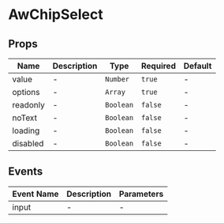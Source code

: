 # AwChipSelect

## Props

<!-- @vuese:AwChipSelect:props:start -->
|Name|Description|Type|Required|Default|
|---|---|---|---|---|
|value|-|`Number`|`true`|-|
|options|-|`Array`|`true`|-|
|readonly|-|`Boolean`|`false`|-|
|noText|-|`Boolean`|`false`|-|
|loading|-|`Boolean`|`false`|-|
|disabled|-|`Boolean`|`false`|-|

<!-- @vuese:AwChipSelect:props:end -->


## Events

<!-- @vuese:AwChipSelect:events:start -->
|Event Name|Description|Parameters|
|---|---|---|
|input|-|-|

<!-- @vuese:AwChipSelect:events:end -->


